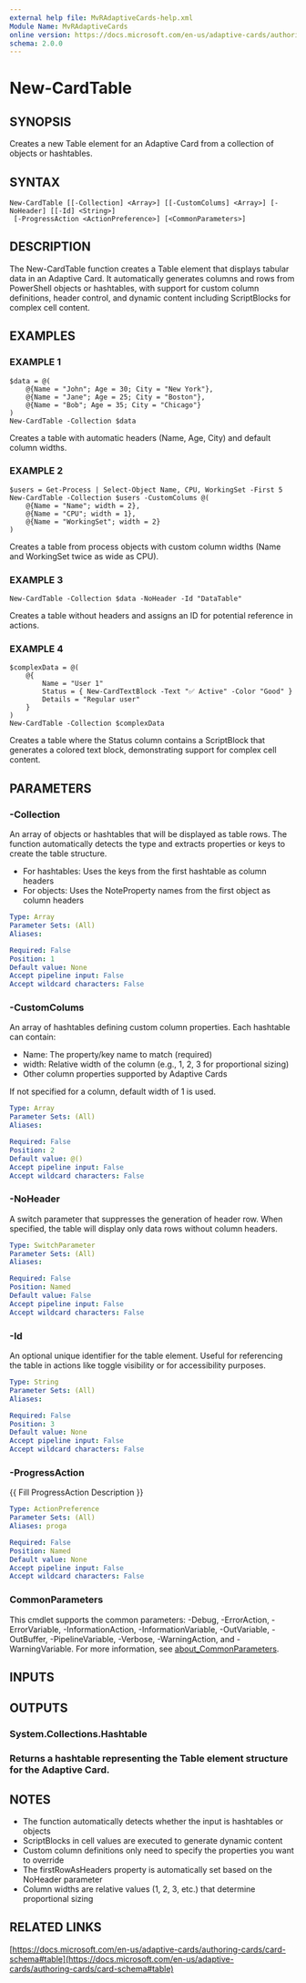 ```yaml
---
external help file: MvRAdaptiveCards-help.xml
Module Name: MvRAdaptiveCards
online version: https://docs.microsoft.com/en-us/adaptive-cards/authoring-cards/card-schema#table
schema: 2.0.0
---
```


# New-CardTable

## SYNOPSIS
Creates a new Table element for an Adaptive Card from a collection of objects or hashtables.

## SYNTAX

```
New-CardTable [[-Collection] <Array>] [[-CustomColums] <Array>] [-NoHeader] [[-Id] <String>]
 [-ProgressAction <ActionPreference>] [<CommonParameters>]
```

## DESCRIPTION
The New-CardTable function creates a Table element that displays tabular data in an Adaptive Card.
It automatically generates columns and rows from PowerShell objects or hashtables, with support for
custom column definitions, header control, and dynamic content including ScriptBlocks for complex cell content.

## EXAMPLES

### EXAMPLE 1
```
$data = @(
    @{Name = "John"; Age = 30; City = "New York"},
    @{Name = "Jane"; Age = 25; City = "Boston"},
    @{Name = "Bob"; Age = 35; City = "Chicago"}
)
New-CardTable -Collection $data
```

Creates a table with automatic headers (Name, Age, City) and default column widths.

### EXAMPLE 2
```
$users = Get-Process | Select-Object Name, CPU, WorkingSet -First 5
New-CardTable -Collection $users -CustomColums @(
    @{Name = "Name"; width = 2},
    @{Name = "CPU"; width = 1},
    @{Name = "WorkingSet"; width = 2}
)
```

Creates a table from process objects with custom column widths (Name and WorkingSet twice as wide as CPU).

### EXAMPLE 3
```
New-CardTable -Collection $data -NoHeader -Id "DataTable"
```

Creates a table without headers and assigns an ID for potential reference in actions.

### EXAMPLE 4
```
$complexData = @(
    @{
        Name = "User 1"
        Status = { New-CardTextBlock -Text "✅ Active" -Color "Good" }
        Details = "Regular user"
    }
)
New-CardTable -Collection $complexData
```

Creates a table where the Status column contains a ScriptBlock that generates a colored text block,
demonstrating support for complex cell content.

## PARAMETERS

### -Collection
An array of objects or hashtables that will be displayed as table rows.
The function automatically
detects the type and extracts properties or keys to create the table structure.
- For hashtables: Uses the keys from the first hashtable as column headers
- For objects: Uses the NoteProperty names from the first object as column headers

```yaml
Type: Array
Parameter Sets: (All)
Aliases:

Required: False
Position: 1
Default value: None
Accept pipeline input: False
Accept wildcard characters: False
```

### -CustomColums
An array of hashtables defining custom column properties.
Each hashtable can contain:
- Name: The property/key name to match (required)
- width: Relative width of the column (e.g., 1, 2, 3 for proportional sizing)
- Other column properties supported by Adaptive Cards

If not specified for a column, default width of 1 is used.

```yaml
Type: Array
Parameter Sets: (All)
Aliases:

Required: False
Position: 2
Default value: @()
Accept pipeline input: False
Accept wildcard characters: False
```

### -NoHeader
A switch parameter that suppresses the generation of header row.
When specified,
the table will display only data rows without column headers.

```yaml
Type: SwitchParameter
Parameter Sets: (All)
Aliases:

Required: False
Position: Named
Default value: False
Accept pipeline input: False
Accept wildcard characters: False
```

### -Id
An optional unique identifier for the table element.
Useful for referencing the table
in actions like toggle visibility or for accessibility purposes.

```yaml
Type: String
Parameter Sets: (All)
Aliases:

Required: False
Position: 3
Default value: None
Accept pipeline input: False
Accept wildcard characters: False
```

### -ProgressAction
{{ Fill ProgressAction Description }}

```yaml
Type: ActionPreference
Parameter Sets: (All)
Aliases: proga

Required: False
Position: Named
Default value: None
Accept pipeline input: False
Accept wildcard characters: False
```

### CommonParameters
This cmdlet supports the common parameters: -Debug, -ErrorAction, -ErrorVariable, -InformationAction, -InformationVariable, -OutVariable, -OutBuffer, -PipelineVariable, -Verbose, -WarningAction, and -WarningVariable. For more information, see [about_CommonParameters](http://go.microsoft.com/fwlink/?LinkID=113216).

## INPUTS

## OUTPUTS

### System.Collections.Hashtable
###     Returns a hashtable representing the Table element structure for the Adaptive Card.
## NOTES
- The function automatically detects whether the input is hashtables or objects
- ScriptBlocks in cell values are executed to generate dynamic content
- Custom column definitions only need to specify the properties you want to override
- The firstRowAsHeaders property is automatically set based on the NoHeader parameter
- Column widths are relative values (1, 2, 3, etc.) that determine proportional sizing

## RELATED LINKS

[https://docs.microsoft.com/en-us/adaptive-cards/authoring-cards/card-schema#table](https://docs.microsoft.com/en-us/adaptive-cards/authoring-cards/card-schema#table)

